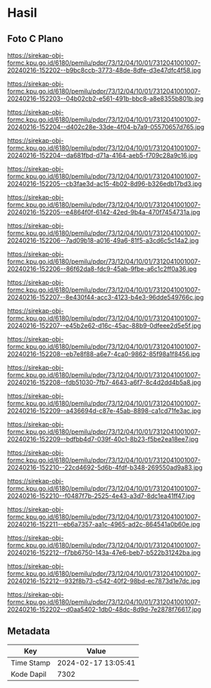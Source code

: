# Hasil

## Foto C Plano

https://sirekap-obj-formc.kpu.go.id/6180/pemilu/pdpr/73/12/04/10/01/7312041001007-20240216-152202--b9bc8ccb-3773-48de-8dfe-d3e47dfc4f58.jpg

https://sirekap-obj-formc.kpu.go.id/6180/pemilu/pdpr/73/12/04/10/01/7312041001007-20240216-152203--04b02cb2-e561-491b-bbc8-a8e8355b801b.jpg

https://sirekap-obj-formc.kpu.go.id/6180/pemilu/pdpr/73/12/04/10/01/7312041001007-20240216-152204--d402c28e-33de-4f04-b7a9-05570657d765.jpg

https://sirekap-obj-formc.kpu.go.id/6180/pemilu/pdpr/73/12/04/10/01/7312041001007-20240216-152204--da681fbd-d71a-4164-aeb5-f709c28a9c16.jpg

https://sirekap-obj-formc.kpu.go.id/6180/pemilu/pdpr/73/12/04/10/01/7312041001007-20240216-152205--cb3fae3d-ac15-4b02-8d96-b326edb17bd3.jpg

https://sirekap-obj-formc.kpu.go.id/6180/pemilu/pdpr/73/12/04/10/01/7312041001007-20240216-152205--e4864f0f-6142-42ed-9b4a-470f7454731a.jpg

https://sirekap-obj-formc.kpu.go.id/6180/pemilu/pdpr/73/12/04/10/01/7312041001007-20240216-152206--7ad09b18-a016-49a6-81f5-a3cd6c5c14a2.jpg

https://sirekap-obj-formc.kpu.go.id/6180/pemilu/pdpr/73/12/04/10/01/7312041001007-20240216-152206--86f62da8-fdc9-45ab-9fbe-a6c1c2ff0a36.jpg

https://sirekap-obj-formc.kpu.go.id/6180/pemilu/pdpr/73/12/04/10/01/7312041001007-20240216-152207--8e430f44-acc3-4123-b4e3-96dde549766c.jpg

https://sirekap-obj-formc.kpu.go.id/6180/pemilu/pdpr/73/12/04/10/01/7312041001007-20240216-152207--e45b2e62-d16c-45ac-88b9-0dfeee2d5e5f.jpg

https://sirekap-obj-formc.kpu.go.id/6180/pemilu/pdpr/73/12/04/10/01/7312041001007-20240216-152208--eb7e8f88-a6e7-4ca0-9862-85f98a1f8456.jpg

https://sirekap-obj-formc.kpu.go.id/6180/pemilu/pdpr/73/12/04/10/01/7312041001007-20240216-152208--fdb51030-7fb7-4643-a6f7-8c4d2dd4b5a8.jpg

https://sirekap-obj-formc.kpu.go.id/6180/pemilu/pdpr/73/12/04/10/01/7312041001007-20240216-152209--a436694d-c87e-45ab-8898-ca1cd71fe3ac.jpg

https://sirekap-obj-formc.kpu.go.id/6180/pemilu/pdpr/73/12/04/10/01/7312041001007-20240216-152209--bdfbb4d7-039f-40c1-8b23-f5be2ea18ee7.jpg

https://sirekap-obj-formc.kpu.go.id/6180/pemilu/pdpr/73/12/04/10/01/7312041001007-20240216-152210--22cd4692-5d6b-4fdf-b348-269550ad9a83.jpg

https://sirekap-obj-formc.kpu.go.id/6180/pemilu/pdpr/73/12/04/10/01/7312041001007-20240216-152210--f0487f7b-2525-4e43-a3d7-8dc1ea41ff47.jpg

https://sirekap-obj-formc.kpu.go.id/6180/pemilu/pdpr/73/12/04/10/01/7312041001007-20240216-152211--eb6a7357-aa1c-4965-ad2c-864541a0b60e.jpg

https://sirekap-obj-formc.kpu.go.id/6180/pemilu/pdpr/73/12/04/10/01/7312041001007-20240216-152212--f7bb6750-143a-47e6-beb7-b522b31242ba.jpg

https://sirekap-obj-formc.kpu.go.id/6180/pemilu/pdpr/73/12/04/10/01/7312041001007-20240216-152212--932f8b73-c542-40f2-98bd-ec7873d1e7dc.jpg

https://sirekap-obj-formc.kpu.go.id/6180/pemilu/pdpr/73/12/04/10/01/7312041001007-20240216-152202--d0aa5402-1db0-48dc-8d9d-7e2878f76617.jpg


## Metadata

| Key        | Value               |
| ---------- | ------------------- |
| Time Stamp | 2024-02-17 13:05:41 |
| Kode Dapil | 7302                |



